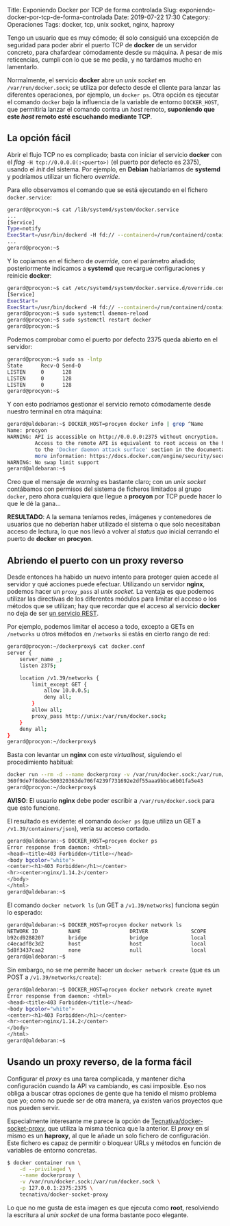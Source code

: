 Title: Exponiendo Docker por TCP de forma controlada
Slug: exponiendo-docker-por-tcp-de-forma-controlada
Date: 2019-07-22 17:30
Category: Operaciones
Tags: docker, tcp, unix socket, nginx, haproxy



Tengo un usuario que es muy cómodo; él solo consiguió una excepción de seguridad para poder abrir el puerto TCP de **docker** de un servidor concreto, para chafardear cómodamente desde su máquina. A pesar de mis reticencias, cumplí con lo que se me pedía, y no tardamos mucho en lamentarlo.

Normalmente, el servicio **docker** abre un *unix socket* en `/var/run/docker.sock`; se utiliza por defecto desde el cliente para lanzar las diferentes operaciones, por ejemplo, un `docker ps`. Otra opción es ejecutar el comando `docker` bajo la influencia de la variable de entorno `DOCKER_HOST`, que permitiría lanzar el comando contra un *host* remoto, **suponiendo que este _host_ remoto esté escuchando mediante TCP**.

## La opción fácil

Abrir el flujo TCP no es complicado; basta con iniciar el servicio **docker** con el *flag* `-H tcp://0.0.0.0(:<puerto>)` (el puerto por defecto es 2375), usando el *init* del sistema. Por ejemplo, en **Debian** hablaríamos de **systemd** y podríamos utilizar un fichero *override*.

Para ello observamos el comando que se está ejecutando en el fichero `docker.service`:

```bash
gerard@procyon:~$ cat /lib/systemd/system/docker.service 
...
[Service]
Type=notify
ExecStart=/usr/bin/dockerd -H fd:// --containerd=/run/containerd/containerd.sock
...
gerard@procyon:~$ 
```

Y lo copiamos en el fichero de *override*, con el parámetro añadido; posteriormente indicamos a **systemd** que recargue configuraciones y reinicie **docker**:

```bash
gerard@procyon:~$ cat /etc/systemd/system/docker.service.d/override.conf 
[Service]
ExecStart=
ExecStart=/usr/bin/dockerd -H fd:// --containerd=/run/containerd/containerd.sock -H tcp://0.0.0.0
gerard@procyon:~$ sudo systemctl daemon-reload
gerard@procyon:~$ sudo systemctl restart docker
gerard@procyon:~$ 
```

Podemos comprobar como el puerto por defecto 2375 queda abierto en el servidor:

```bash
gerard@procyon:~$ sudo ss -lntp
State      Recv-Q Send-Q                                                  Local Address:Port                                                                 Peer Address:Port              
LISTEN     0      128                                                                 *:22                                                                              *:*                   users:(("sshd",pid=350,fd=3))
LISTEN     0      128                                                                :::2375                                                                           :::*                   users:(("dockerd",pid=5107,fd=3))
LISTEN     0      128                                                                :::22                                                                             :::*                   users:(("sshd",pid=350,fd=4))
gerard@procyon:~$ 
```

Y con esto podríamos gestionar el servicio remoto cómodamente desde nuestro terminal en otra máquina:

```bash
gerard@aldebaran:~$ DOCKER_HOST=procyon docker info | grep ^Name
Name: procyon
WARNING: API is accessible on http://0.0.0.0:2375 without encryption.
         Access to the remote API is equivalent to root access on the host. Refer
         to the 'Docker daemon attack surface' section in the documentation for
         more information: https://docs.docker.com/engine/security/security/#docker-daemon-attack-surface
WARNING: No swap limit support
gerard@aldebaran:~$ 
```

Creo que el mensaje de *warning* es bastante claro; con un *unix socket* contábamos con permisos del sistema de ficheros limitados al grupo `docker`, pero ahora cualquiera que llegue a **procyon** por TCP puede hacer lo que le dé la gana...

**RESULTADO**: A la semana teníamos redes, imágenes y contenedores de usuarios que no deberían haber utilizado el sistema o que solo necesitaban acceso de lectura, lo que nos llevó a volver al *status quo* inicial cerrando el puerto de **docker** en **procyon**.

## Abriendo el puerto con un proxy reverso

Desde entonces ha habido un nuevo intento para proteger quien accede al servidor y qué acciones puede efectuar. Utilizando un servidor **nginx**, podemos hacer un `proxy_pass` al *unix socket*. La ventaja es que podemos utilizar las directivas de los diferentes módulos para limitar el acceso o los métodos que se utilizan; hay que recordar que el acceso al servicio **docker** no deja de ser [un servicio REST](https://docs.docker.com/engine/api/v1.39/).

Por ejemplo, podemos limitar el acceso a todo, excepto a GETs en `/networks` u otros métodos en `/networks` si estás en cierto rango de red:

```bash
gerard@procyon:~/dockerproxy$ cat docker.conf 
server {
	server_name _;
	listen 2375;

	location /v1.39/networks {
		limit_except GET {
			allow 10.0.0.5;
			deny all;
		}
		allow all;
		proxy_pass http://unix:/var/run/docker.sock;
	}
	deny all;
}
gerard@procyon:~/dockerproxy$ 
```

Basta con levantar un **nginx** con este *virtualhost*, siguiendo el procedimiento habitual:

```bash
docker run --rm -d --name dockerproxy -v /var/run/docker.sock:/var/run/docker.sock:ro -v $(pwd)/docker.conf:/etc/nginx/conf.d/docker.conf:ro -p 2375:2375 sirrtea/nginx:alpine
360f9de7f8ddec500320363de706f4239f731692e2df55aaa9bbca6b01fa5e43
gerard@procyon:~/dockerproxy$
```

**AVISO**: El usuario **nginx** debe poder escribir a `/var/run/docker.sock` para que esto funcione.

El resultado es evidente: el comando `docker ps` (que utiliza un GET a `/v1.39/containers/json`), vería su acceso cortado.

```bash
gerard@aldebaran:~$ DOCKER_HOST=procyon docker ps
Error response from daemon: <html>
<head><title>403 Forbidden</title></head>
<body bgcolor="white">
<center><h1>403 Forbidden</h1></center>
<hr><center>nginx/1.14.2</center>
</body>
</html>
gerard@aldebaran:~$ 
```

El comando `docker network ls` (un GET a `/v1.39/networks`) funciona según lo esperado:

```bash
gerard@aldebaran:~$ DOCKER_HOST=procyon docker network ls
NETWORK ID          NAME                DRIVER              SCOPE
b92cd9288207        bridge              bridge              local
c4ecadf8c3d2        host                host                local
5d8f3437caa2        none                null                local
gerard@aldebaran:~$ 
```

Sin embargo, no se me permite hacer un `docker network create` (que es un POST a `/v1.39/networks/create`):

```bash
gerard@aldebaran:~$ DOCKER_HOST=procyon docker network create mynet
Error response from daemon: <html>
<head><title>403 Forbidden</title></head>
<body bgcolor="white">
<center><h1>403 Forbidden</h1></center>
<hr><center>nginx/1.14.2</center>
</body>
</html>
gerard@aldebaran:~$ 
```

## Usando un proxy reverso, de la forma fácil

Configurar el *proxy* es una tarea complicada, y mantener dicha configuración cuando la API va cambiando, es casi imposible. Eso nos obliga a buscar otras opciones de gente que ha tenido el mismo problema que yo; como no puede ser de otra manera, ya existen varios proyectos que nos pueden servir.

Especialmente interesante me parece la opción de [Tecnativa/docker-socket-proxy](https://github.com/Tecnativa/docker-socket-proxy), que utiliza la misma técnica que la anterior. El *proxy* en sí mismo es un **haproxy**, al que le añade un solo fichero de configuración. Este fichero es capaz de permitir o bloquear URLs y métodos en función de variables de entorno concretas.

```bash
$ docker container run \
    -d --privileged \
    --name dockerproxy \
    -v /var/run/docker.sock:/var/run/docker.sock \
    -p 127.0.0.1:2375:2375 \
    tecnativa/docker-socket-proxy
```

Lo que no me gusta de esta imagen es que ejecuta como **root**, resolviendo la escritura al *unix socket* de una forma bastante poco elegante.
